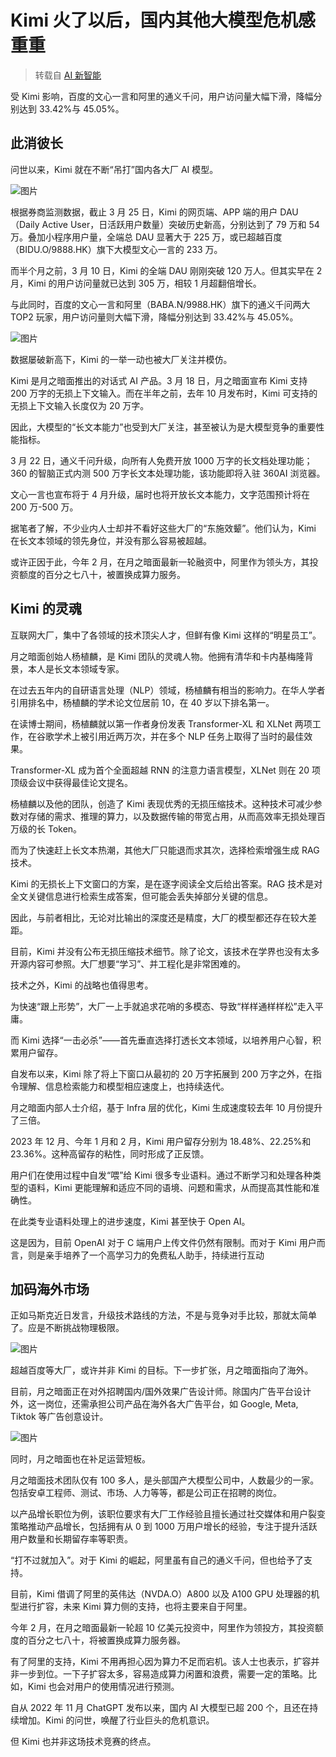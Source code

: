 # Kimi 火了以后，国内其他大模型危机感重重

> 转载自 [AI 新智能](https://mp.weixin.qq.com/s/NzynvwHkikXAyKsyljRJGg)

受 Kimi 影响，百度的文心一言和阿里的通义千问，用户访问量大幅下滑，降幅分别达到 33.42%与 45.05%。

## 此消彼长

问世以来，Kimi 就在不断“吊打”国内各大厂 AI 模型。

![图片](./images/after01.png)

根据券商监测数据，截止 3 月 25 日，Kimi 的网页端、APP 端的用户 DAU（Daily Active User，日活跃用户数量）突破历史新高，分别达到了 79 万和 54 万。叠加小程序用户量，全端总 DAU 显著大于 225 万，或已超越百度（BIDU.O/9888.HK）旗下大模型文心一言的 233 万。

而半个月之前，3 月 10 日，Kimi 的全端 DAU 刚刚突破 120 万人。但其实早在 2 月，Kimi 的用户访问量就已达到 305 万，相较 1 月超翻倍增长。

与此同时，百度的文心一言和阿里（BABA.N/9988.HK）旗下的通义千问两大 TOP2 玩家，用户访问量则大幅下滑，降幅分别达到 33.42%与 45.05%。

![图片](./images/after02.png)

数据屡破新高下，Kimi 的一举一动也被大厂关注并模仿。

Kimi 是月之暗面推出的对话式 AI 产品。3 月 18 日，月之暗面宣布 Kimi 支持 200 万字的无损上下文输入。而在半年之前，去年 10 月发布时，Kimi 可支持的无损上下文输入长度仅为 20 万字。

因此，大模型的“长文本能力”也受到大厂关注，甚至被认为是大模型竞争的重要性能指标。

3 月 22 日，通义千问升级，向所有人免费开放 1000 万字的长文档处理功能；360 的智脑正式内测 500 万字长文本处理功能，该功能即将入驻 360AI 浏览器。

文心一言也宣布将于 4 月升级，届时也将开放长文本能力，文字范围预计将在 200 万-500 万。

据笔者了解，不少业内人士却并不看好这些大厂的“东施效颦”。他们认为，Kimi 在长文本领域的领先身位，并没有那么容易被超越。

或许正因于此，今年 2 月，在月之暗面最新一轮融资中，阿里作为领头方，其投资额度的百分之七八十，被置换成算力服务。

## Kimi 的灵魂

互联网大厂，集中了各领域的技术顶尖人才，但鲜有像 Kimi 这样的“明星员工”。

月之暗面创始人杨植麟，是 Kimi 团队的灵魂人物。他拥有清华和卡内基梅隆背景，本人是长文本领域专家。

在过去五年内的自研语言处理（NLP）领域，杨植麟有相当的影响力。在华人学者引用排名中，杨植麟的学术论文位居前 10，在 40 岁以下排名第一。

在读博士期间，杨植麟就以第一作者身份发表 Transformer-XL 和 XLNet 两项工作，在谷歌学术上被引用近两万次，并在多个 NLP 任务上取得了当时的最佳效果。

Transformer-XL 成为首个全面超越 RNN 的注意力语言模型，XLNet 则在 20 项顶级会议中获得最佳论文提名。

杨植麟以及他的团队，创造了 Kimi 表现优秀的无损压缩技术。这种技术可减少参数对存储的需求、推理的算力，以及数据传输的带宽占用，从而高效率无损处理百万级的长 Token。

而为了快速赶上长文本热潮，其他大厂只能退而求其次，选择检索增强生成 RAG 技术。

Kimi 的无损长上下文窗口的方案，是在逐字阅读全文后给出答案。RAG 技术是对全文关键信息进行检索生成答案，但可能会丢失掉部分关键的信息。

因此，与前者相比，无论对比输出的深度还是精度，大厂的模型都还存在较大差距。

目前，Kimi 并没有公布无损压缩技术细节。除了论文，该技术在学界也没有太多开源内容可参照。大厂想要“学习”、并工程化是非常困难的。

技术之外，Kimi 的战略也值得思考。

为快速“跟上形势”，大厂一上手就追求花哨的多模态、导致“样样通样样松”走入平庸。

而 Kimi 选择“一击必杀”——首先垂直选择打透长文本领域，以培养用户心智，积累用户留存。

自发布以来，Kimi 除了将上下窗口从最初的 20 万字拓展到 200 万字之外，在指令理解、信息检索能力和模型相应速度上，也持续迭代。

月之暗面内部人士介绍，基于 Infra 层的优化，Kimi 生成速度较去年 10 月份提升了三倍。

2023 年 12 月、今年 1 月和 2 月，Kimi 用户留存分别为 18.48%、22.25%和 23.36%。这种高留存的粘性，同时形成了正反馈。

用户们在使用过程中自发“喂”给 Kimi 很多专业语料。通过不断学习和处理各种类型的语料，Kimi 更能理解和适应不同的语境、问题和需求，从而提高其性能和准确性。

在此类专业语料处理上的进步速度，Kimi 甚至快于 Open AI。

这是因为，目前 OpenAI 对于 C 端用户上传文件仍然有限制。而对于 Kimi 用户而言，则是亲手培养了一个高学习力的免费私人助手，持续进行互动

## 加码海外市场

正如马斯克近日发言，升级技术路线的方法，不是与竞争对手比较，那就太简单了。应是不断挑战物理极限。

![图片](./images/after03.png)

超越百度等大厂，或许并非 Kimi 的目标。下一步扩张，月之暗面指向了海外。

目前，月之暗面正在对外招聘国内/国外效果广告设计师。除国内广告平台设计外，这一岗位，还需承担公司产品在海外各大广告平台，如 Google, Meta, Tiktok 等广告创意设计。

![图片](./images/after04.png)

同时，月之暗面也在补足运营短板。

月之暗面技术团队仅有 100 多人，是头部国产大模型公司中，人数最少的一家。包括安卓工程师、测试、市场、人力等等，都是公司正在招聘的岗位。

以产品增长职位为例，该职位要求有大厂工作经验且擅长通过社交媒体和用户裂变策略推动产品增长，包括拥有从 0 到 1000 万用户增长的经验，专注于提升活跃用户数量和长期留存率等职责。

“打不过就加入”。对于 Kimi 的崛起，阿里虽有自己的通义千问，但也给予了支持。

目前，Kimi 借调了阿里的英伟达（NVDA.O）A800 以及 A100 GPU 处理器的机型进行扩容，未来 Kimi 算力侧的支持，也将主要来自于阿里。

今年 2 月，在月之暗面最新一轮超 10 亿美元投资中，阿里作为领投方，其投资额度的百分之七八十，将被置换成算力服务器。

有了阿里的支持，Kimi 不用再担心因为算力不足而宕机。该人士也表示，扩容并非一步到位。一下子扩容太多，容易造成算力闲置和浪费，需要一定的策略。比如，Kimi 也会对用户的使用情况进行预测。

自从 2022 年 11 月 ChatGPT 发布以来，国内 AI 大模型已超 200 个，且还在持续增加。Kimi 的问世，唤醒了行业巨头的危机意识。

但 Kimi 也并非这场技术竞赛的终点。
